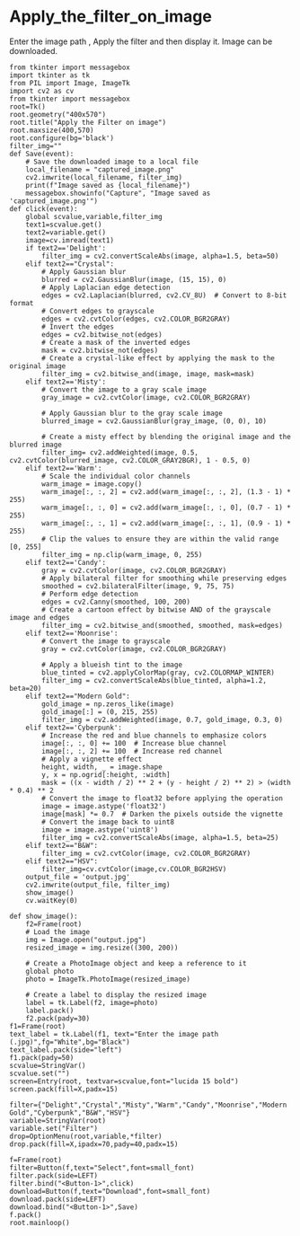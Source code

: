 # Apply_the_filter_on_image
Enter the image path , Apply the filter and then display it. Image can be downloaded.


    from tkinter import messagebox
    import tkinter as tk
    from PIL import Image, ImageTk
    import cv2 as cv
    from tkinter import messagebox
    root=Tk()
    root.geometry("400x570")
    root.title("Apply the Filter on image")
    root.maxsize(400,570)
    root.configure(bg='black')
    filter_img=""
    def Save(event):
        # Save the downloaded image to a local file
        local_filename = "captured_image.png"
        cv2.imwrite(local_filename, filter_img)
        print(f"Image saved as {local_filename}")
        messagebox.showinfo("Capture", "Image saved as 'captured_image.png'")
    def click(event):
        global scvalue,variable,filter_img
        text1=scvalue.get()
        text2=variable.get()
        image=cv.imread(text1)
        if text2=='Delight':
            filter_img = cv2.convertScaleAbs(image, alpha=1.5, beta=50)
        elif text2=="Crystal":
            # Apply Gaussian blur
            blurred = cv2.GaussianBlur(image, (15, 15), 0)
            # Apply Laplacian edge detection
            edges = cv2.Laplacian(blurred, cv2.CV_8U)  # Convert to 8-bit format
            # Convert edges to grayscale
            edges = cv2.cvtColor(edges, cv2.COLOR_BGR2GRAY)
            # Invert the edges
            edges = cv2.bitwise_not(edges)
            # Create a mask of the inverted edges
            mask = cv2.bitwise_not(edges)
            # Create a crystal-like effect by applying the mask to the original image
            filter_img = cv2.bitwise_and(image, image, mask=mask)
        elif text2=='Misty':
            # Convert the image to a gray scale image
            gray_image = cv2.cvtColor(image, cv2.COLOR_BGR2GRAY)
        
            # Apply Gaussian blur to the gray scale image
            blurred_image = cv2.GaussianBlur(gray_image, (0, 0), 10)
        
            # Create a misty effect by blending the original image and the blurred image
            filter_img= cv2.addWeighted(image, 0.5, cv2.cvtColor(blurred_image, cv2.COLOR_GRAY2BGR), 1 - 0.5, 0)
        elif text2=='Warm':
            # Scale the individual color channels
            warm_image = image.copy()
            warm_image[:, :, 2] = cv2.add(warm_image[:, :, 2], (1.3 - 1) * 255)
            warm_image[:, :, 0] = cv2.add(warm_image[:, :, 0], (0.7 - 1) * 255)
            warm_image[:, :, 1] = cv2.add(warm_image[:, :, 1], (0.9 - 1) * 255)
            # Clip the values to ensure they are within the valid range [0, 255]
            filter_img = np.clip(warm_image, 0, 255)
        elif text2=='Candy':
            gray = cv2.cvtColor(image, cv2.COLOR_BGR2GRAY)
            # Apply bilateral filter for smoothing while preserving edges
            smoothed = cv2.bilateralFilter(image, 9, 75, 75) 
            # Perform edge detection
            edges = cv2.Canny(smoothed, 100, 200)
            # Create a cartoon effect by bitwise AND of the grayscale image and edges
            filter_img = cv2.bitwise_and(smoothed, smoothed, mask=edges)
        elif text2=='Moonrise':
            # Convert the image to grayscale
            gray = cv2.cvtColor(image, cv2.COLOR_BGR2GRAY)
        
            # Apply a blueish tint to the image
            blue_tinted = cv2.applyColorMap(gray, cv2.COLORMAP_WINTER)
            filter_img = cv2.convertScaleAbs(blue_tinted, alpha=1.2, beta=20)
        elif text2=="Modern Gold":
            gold_image = np.zeros_like(image)
            gold_image[:] = (0, 215, 255)
            filter_img = cv2.addWeighted(image, 0.7, gold_image, 0.3, 0)
        elif text2=='Cyberpunk':
            # Increase the red and blue channels to emphasize colors
            image[:, :, 0] += 100  # Increase blue channel
            image[:, :, 2] += 100  # Increase red channel
            # Apply a vignette effect
            height, width, _ = image.shape
            y, x = np.ogrid[:height, :width]
            mask = ((x - width / 2) ** 2 + (y - height / 2) ** 2) > (width * 0.4) ** 2
            # Convert the image to float32 before applying the operation
            image = image.astype('float32')
            image[mask] *= 0.7  # Darken the pixels outside the vignette
            # Convert the image back to uint8
            image = image.astype('uint8')
            filter_img = cv2.convertScaleAbs(image, alpha=1.5, beta=25)
        elif text2=="B&W":
            filter_img = cv2.cvtColor(image, cv2.COLOR_BGR2GRAY)
        elif text2=="HSV":
            filter_img=cv.cvtColor(image,cv.COLOR_BGR2HSV)
        output_file = 'output.jpg'
        cv2.imwrite(output_file, filter_img)
        show_image()
        cv.waitKey(0)
    
    def show_image():
        f2=Frame(root)
        # Load the image
        img = Image.open("output.jpg")
        resized_image = img.resize((300, 200))
    
        # Create a PhotoImage object and keep a reference to it
        global photo
        photo = ImageTk.PhotoImage(resized_image)
    
        # Create a label to display the resized image
        label = tk.Label(f2, image=photo)
        label.pack()
        f2.pack(pady=30)
    f1=Frame(root)    
    text_label = tk.Label(f1, text="Enter the image path (.jpg)",fg="White",bg="Black")
    text_label.pack(side="left")
    f1.pack(pady=50)
    scvalue=StringVar()
    scvalue.set("")
    screen=Entry(root, textvar=scvalue,font="lucida 15 bold")
    screen.pack(fill=X,padx=15)
    
    filter={"Delight","Crystal","Misty","Warm","Candy","Moonrise","Modern Gold","Cyberpunk","B&W","HSV"}
    variable=StringVar(root)
    variable.set("Filter")
    drop=OptionMenu(root,variable,*filter)
    drop.pack(fill=X,ipadx=70,pady=40,padx=15)
    
    f=Frame(root)
    filter=Button(f,text="Select",font=small_font)
    filter.pack(side=LEFT)
    filter.bind("<Button-1>",click)
    download=Button(f,text="Download",font=small_font)
    download.pack(side=LEFT)
    download.bind("<Button-1>",Save)
    f.pack()
    root.mainloop()
